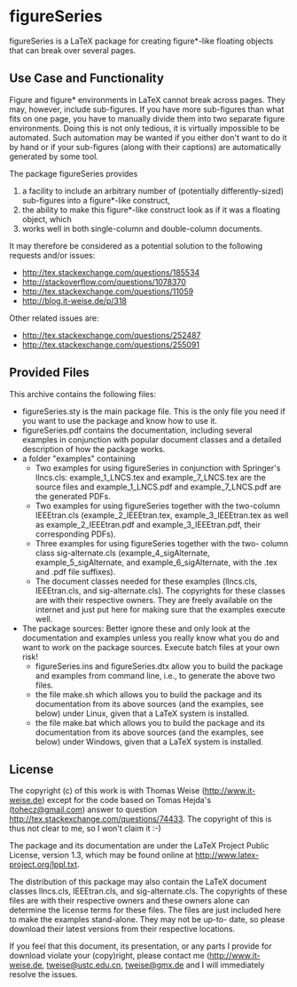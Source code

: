 figureSeries
============

figureSeries is a LaTeX package for creating figure*-like floating
objects that can break over several pages.

Use Case and Functionality
--------------------------
Figure and figure* environments in LaTeX cannot break across pages.
They may, however, include sub-figures. If you have more sub-figures
than what fits on one page, you have to manually divide them into
two separate figure environments. Doing this is not only tedious, it
is virtually impossible to be automated. Such automation may be wanted
if you either don't want to do it by hand or if your sub-figures
(along with their captions) are automatically generated by some tool.

The package figureSeries provides
  1. a facility to include an arbitrary number of (potentially
     differently-sized) sub-figures into a figure*-like construct,
  2. the ability to make this figure*-like construct look as if it
     was a floating object, which
  3. works well in both single-column and double-column documents.
  
It may therefore be considered as a potential solution to the following
requests and/or issues: 
  * http://tex.stackexchange.com/questions/185534
  * http://stackoverflow.com/questions/1078370
  * http://tex.stackexchange.com/questions/11059
  * http://blog.it-weise.de/p/318

Other related issues are:
  * http://tex.stackexchange.com/questions/252487
  * http://tex.stackexchange.com/questions/255091

Provided Files
--------------
This archive contains the following files:
  * figureSeries.sty is the main package file. This is the only file
    you need if you want to use the package and know how to use it.
  * figureSeries.pdf contains the documentation, including several
    examples in conjunction with popular document classes and a
    detailed description of how the package works.
  * a folder "examples" containing  
    - Two examples for using figureSeries in conjunction with
      Springer's llncs.cls: example_1_LNCS.tex and example_7_LNCS.tex
      are the source files and example_1_LNCS.pdf and
      example_7_LNCS.pdf are the generated PDFs.
    - Two examples for using figureSeries together with the two-column
      IEEEtran.cls (example_2_IEEEtran.tex, example_3_IEEEtran.tex as
      well as example_2_IEEEtran.pdf and example_3_IEEEtran.pdf, their
      corresponding PDFs).
    - Three examples for using figureSeries together with the two-
      column class sig-alternate.cls (example_4_sigAlternate,
      example_5_sigAlternate, and example_6_sigAlternate, with the
      .tex and .pdf file suffixes).
    - The document classes needed for these examples (llncs.cls,
      IEEEtran.cls, and sig-alternate.cls). The copyrights for these
      classes are with their respective owners. They are freely
      available on the internet and just put here for making sure that
      the examples execute well.
  * The package sources: Better ignore these and only look at the
    documentation and examples unless you really know what you do and
    want to work on the package sources. Execute batch files at your
    own risk!
    - figureSeries.ins and figureSeries.dtx allow you to build the
      package and examples from command line, i.e., to generate the
      above two files.
    - the file make.sh which allows you to build the package and its
      documentation from its above sources (and the examples, see
      below) under Linux, given that a LaTeX system is installed.
    - the file make.bat which allows you to build the package and its
      documentation from its above sources (and the examples, see
      below) under Windows, given that a LaTeX system is installed.

License
-------
The copyright (c) of this work is with Thomas Weise
(http://www.it-weise.de) except for the code based on Tomas Hejda's
(tohecz@gmail.com) answer to question
http://tex.stackexchange.com/questions/74433. The copyright of this is
thus not clear to me, so I won't claim it :-)

The package and its documentation are under the LaTeX Project Public
License, version 1.3, which may be found online at
http://www.latex-project.org/lppl.txt.

The distribution of this package may also contain the LaTeX document
classes llncs.cls, IEEEtran.cls, and sig-alternate.cls. The copyrights
of these files are with their respective owners and these owners alone
can determine the license terms for these files. The files are just
included here to make the examples stand-alone. They may not be up-to-
date, so please download their latest versions from their respective
locations.

If you feel that this document, its presentation, or any parts I
provide for download violate your (copy)right, please contact me
(http://www.it-weise.de, tweise@ustc.edu.cn, tweise@gmx.de and I will
immediately resolve the issues.
